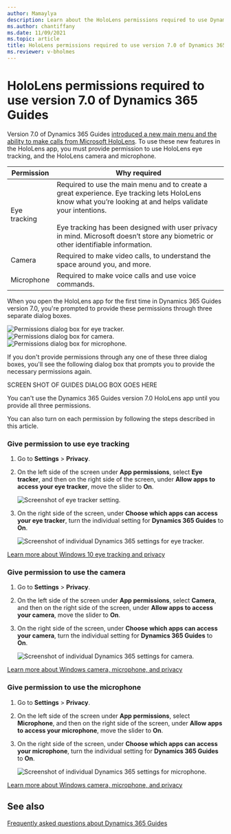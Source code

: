 ```yaml
---
author: Mamaylya
description: Learn about the HoloLens permissions required to use Dynamics 365 Guides 7.0.
ms.author: chantiffany
ms.date: 11/09/2021
ms.topic: article
title: HoloLens permissions required to use version 7.0 of Dynamics 365 Guides
ms.reviewer: v-bholmes
---
```


# HoloLens permissions required to use version 7.0 of Dynamics 365 Guides

Version 7.0 of Dynamics 365 Guides [introduced a new main menu and the ability to make calls from Microsoft HoloLens](new.md). To use these new features in the HoloLens app, you must provide permission to use HoloLens eye tracking, and the HoloLens camera and microphone. 

|Permission|Why required|
|----------------------|----------------------------------------------------------|
|Eye tracking|Required to use the main menu and to create a great experience. Eye tracking lets HoloLens know what you’re looking at and helps validate your intentions.<br><br>Eye tracking has been designed with user privacy in mind. Microsoft doesn’t store any biometric or other identifiable information.| 
|Camera|Required to make video calls, to understand the space around you, and more.| 
|Microphone|Required to make voice calls and use voice commands.|  

When you open the HoloLens app for the first time in Dynamics 365 Guides version 7.0, you're prompted to provide these permissions through three separate dialog boxes. 

![Permissions dialog box for eye tracker.](media/hololens-permissions-eye-tracker.PNG "Permissions dialog box for eye tracker")
![Permissions dialog box for camera.](media/hololens-permissions-camera.PNG "Permissions dialog box for camera")
![Permissions dialog box for microphone.](media/hololens-permissions-microphone.PNG "Permissions dialog box for microphone")

If you don't provide permissions through any one of these three dialog boxes, you'll see the following dialog box that prompts you to provide the necessary permissions again.

SCREEN SHOT OF GUIDES DIALOG BOX GOES HERE

You can't use the Dynamics 365 Guides version 7.0 HoloLens app until you provide all three permissions. 

You can also turn on each permission by following the steps described in this article.

### Give permission to use eye tracking

1. Go to **Settings** > **Privacy**. 

2. On the left side of the screen under **App permissions**, select **Eye tracker**, and then on the right side of the screen, under **Allow apps to access your eye tracker**, move the slider to **On**.  

    ![Screenshot of eye tracker setting.](media/hololens-permissions-eye-tracker-settings.PNG "Screenshot of eye tracker setting")

3. On the right side of the screen, under **Choose which apps can access your eye tracker**, turn the individual setting for **Dynamics 365 Guides** to **On**. 

    ![Screenshot of individual Dynamics 365 settings for eye tracker.](media/hololens-permissions-eye-tracker-extra-settings.PNG "Screenshot of individual Dynamics 365 settings for eye tracker")

[Learn more about Windows 10 eye tracking and privacy](https://support.microsoft.com/en-us/windows/windows-10-eye-tracking-and-privacy-62623324-36cf-04a3-6992-8f329081f20b)

### Give permission to use the camera 

1. Go to **Settings** > **Privacy**.

2. On the left side of the screen under **App permissions**, select **Camera**, and then on the right side of the screen, under **Allow apps to access your camera**, move the slider to **On**.  

3. On the right side of the screen, under **Choose which apps can access your camera**, turn the individual setting for **Dynamics 365 Guides** to **On**. 

    ![Screenshot of individual Dynamics 365 settings for camera.](media/hololens-permissions-camera-extra-settings.PNG "Screenshot of individual Dynamics 365 settings for camera")

[Learn more about Windows camera, microphone, and privacy](https://support.microsoft.com/en-us/windows/windows-camera-microphone-and-privacy-a83257bc-e990-d54a-d212-b5e41beba857#ID0EBD=Windows_10)

### Give permission to use the microphone

1. Go to **Settings** > **Privacy**.

2. On the left side of the screen under **App permissions**, select **Microphone**, and then on the right side of the screen, under **Allow apps to access your microphone**, move the slider to **On**. 

3. On the right side of the screen, under **Choose which apps can access your microphone**, turn the individual setting for **Dynamics 365 Guides** to **On**. 

    ![Screenshot of individual Dynamics 365 settings for microphone.](media/hololens-permissions-microphone-extra-settings.PNG "Screenshot of individual Dynamics 365 settings for microphone")

[Learn more about Windows camera, microphone, and privacy](https://support.microsoft.com/en-us/windows/windows-camera-microphone-and-privacy-a83257bc-e990-d54a-d212-b5e41beba857#ID0EBD=Windows_10)

## See also

[Frequently asked questions about Dynamics 365 Guides](faq.md)
